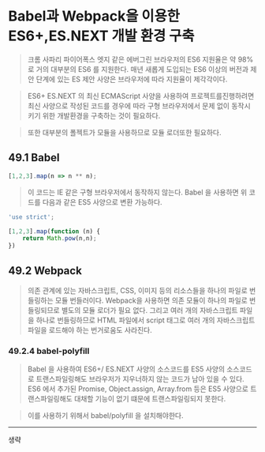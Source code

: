 # Babel과 Webpack을 이용한 ES6+,ES.NEXT 개발 환경 구축

> 크롬 사파리 파이어폭스 엣지 같은 에버그린 브라우저의 ES6 지원율은 약 98% 로 거의 대부분의 ES6 를 지원한다.
> 매년 새롭게 도입되는 ES6 이상의 버전과 제안 단계에 있는 ES 제안 사양은 브라우저에 따라 지원율이 제각각이다.

> ES6+ ES.NEXT 의 최신 ECMAScript 사양을 사용하여 프로젝트를진행하려면 최신 사양으로 작성된 코드를 경우에 따라 구형 브라우저에서 문제 없이 동작시키기 위한
> 개발환경을 구축하는 것이 필요하다.

> 또한 대부분의 폴젝트가 모듈을 사용하므로 모듈 로더또한 필요하다.

## 49.1 Babel

```javascript
[1,2,3].map(n => n ** n);
```

> 이 코드는 IE 같은 구형 브라우저에서 동작하지 않는다. Babel 을 사용하면 위 코드를 다음과 같은 ES5 사양으로 변환 가능하다.

```javascript
'use strict';

[1,2,3].map(function (n) {
    return Math.pow(n,n);
})
```

## 49.2 Webpack

> 의존 관계에 있는 자바스크립트, CSS, 이미지 등의 리소스들을 하나의 파일로 번들링하는 모듈 번들러이다. Webpack을 사용하면 의존 모듈이 하나의 파일로 번들링되므로
> 별도의 모듈 로더가 필요 없다. 그리고 여러 개의 자바스크립트 파일을 하나로 번들링하므로 HTML 파일에서 script 태그로 여러 개의 자바스크립트 파일을 로드해야 하는 번거로움도 사라진다.

### 49.2.4 babel-polyfill

> Babel 을 사용하여 ES6+/ ES.NEXT 사양의 소스코드를 ES5 사양의 소스코드로 트랜스파일링해도 브라우저가 지우너하지 않는 코드가 남아 있을 수 있다.
> ES6 에서 추가된 Promise, Object.assign, Array.from 등은 ES5 사양으로 트랜스파일링해도 대채할 기능이 없기 떄문에 트랜스파일링되지 못한다.

> 이를 사용하기 위해서 babel/polyfill 을 설치해야한다.

---

생략
